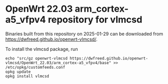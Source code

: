 OpenWrt 22.03 arm_cortex-a5_vfpv4 repository for vlmcsd
========

Binaries built from this repository on 2025-01-29 can be downloaded from <https://dwfreed.github.io/openwrt-vlmcsd/>.

To install the vlmcsd package, run

```
echo "src/gz openwrt-vlmcsd https://dwfreed.github.io/openwrt-vlmcsd/OpenWrt_22.03/arm_cortex-a5_vfpv4/base" >> /etc/opkg/customfeeds.conf
opkg update
opkg install vlmcsd
```
